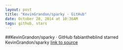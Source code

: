 ```yaml
---
layout: post
title: "KevinGrandon/sparky · GitHub"
date: October 28, 2014 at 10:36AM
tags: github, stars
---
```

##KevinGrandon/sparky · GitHub
fabiantheblind starred KevinGrandon/sparky
[link to source](http://ift.tt/1tDrxbt) 
